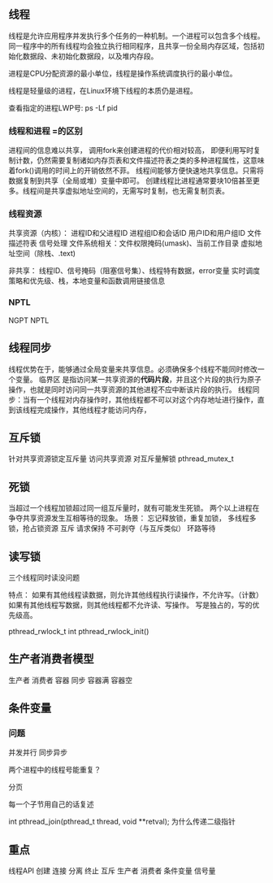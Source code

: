 ## 线程
线程是允许应用程序并发执行多个任务的一种机制。一个进程可以包含多个线程。同一程序中的所有线程均会独立执行相同程序，且共享一份全局内存区域，包括初始化数据段、未初始化数据段，以及堆内存段。

进程是CPU分配资源的最小单位，线程是操作系统调度执行的最小单位。

线程是轻量级的进程，在Linux环境下线程的本质仍是进程。

查看指定的进程LWP号: ps -Lf pid 

### 线程和进程 =的区别
进程间的信息难以共享，
调用fork来创建进程的代价相对较高， 即便利用写时复制计数，仍然需要复制诸如内存页表和文件描述符表之类的多种进程属性，这意味着fork()调用的时间上的开销依然不菲。
线程间能够方便快速地共享信息。只需将数据复制到共享（全局或堆）变量中即可。
创建线程比进程通常要块10倍甚至更多。线程间是共享虚拟地址空间的，无需写时复制，也无需复制页表。

### 线程资源
共享资源（内核）：
进程ID和父进程ID
进程组ID和会话ID
用户ID和用户组ID
文件描述符表
信号处理
文件系统相关：文件权限掩码(umask)、当前工作目录
虚拟地址空间（除栈、.text)

非共享：
线程ID、信号掩码（阻塞信号集）、线程特有数据，error变量
实时调度策略和优先级、栈，本地变量和函数调用链接信息

### NPTL
NGPT NPTL


## 线程同步
线程优势在于，能够通过全局变量来共享信息。必须确保多个线程不能同时修改一个变量。
临界区  是指访问某一共享资源的**代码片段**，并且这个片段的执行为原子操作，也就是同时访问同一共享资源的其他进程不应中断该片段的执行。
线程同步：当有一个线程对内存操作时，其他线程都不可以对这个内存地址进行操作，直到该线程完成操作，其他线程才能访问内存，

## 互斥锁
针对共享资源锁定互斥量
访问共享资源
对互斥量解锁
pthread_mutex_t

## 死锁
当超过一个线程加锁超过同一组互斥量时，就有可能发生死锁。
两个以上进程在争夺共享资源发生互相等待的现象。
场景： 忘记释放锁，重复加锁， 多线程多锁，抢占锁资源
互斥
请求保持
不可剥夺（与互斥类似）
环路等待


## 读写锁
三个线程同时读没问题

特点：
如果有其他线程读数据，则允许其他线程执行读操作，不允许写。（计数）
如果有其他线程写数据，则其他线程都不允许读、写操作。
写是独占的，写的优先级高。

pthread_rwlock_t
int pthread_rwlock_init()

## 生产者消费者模型
生产者 消费者 容器
同步  容器满 容器空

## 条件变量


### 问题


并发并行 同步异步

两个进程中的线程号能重复？

分页

每一个子节用自己的话复述

int pthread_join(pthread_t thread, void **retval);
为什么传递二级指针

## 重点
线程API
创建
连接
分离
终止
互斥
生产者 消费者
条件变量 信号量